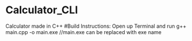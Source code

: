 # Calculator_CLI
Calculator made in C++
#Build Instructions:
Open up Terminal and run
g++ main.cpp -o main.exe //main.exe can be replaced with exe name
